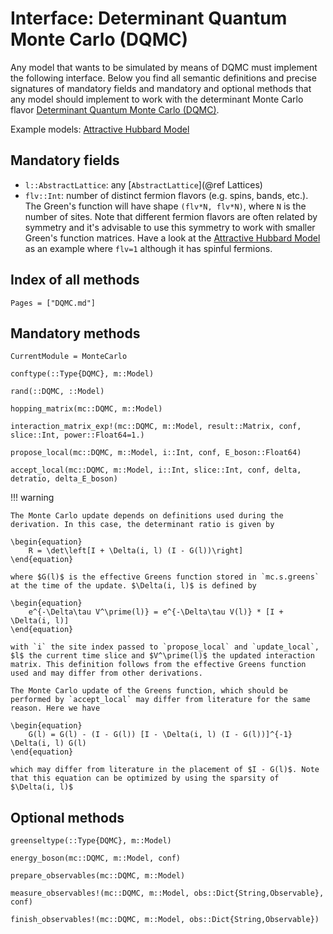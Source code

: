 # Interface: Determinant Quantum Monte Carlo (DQMC)

Any model that wants to be simulated by means of DQMC must implement the following interface. Below you find all semantic definitions and precise signatures of mandatory fields and mandatory and optional methods that any model should implement to work with the determinant Monte Carlo flavor [Determinant Quantum Monte Carlo (DQMC)](@ref).

Example models: [Attractive Hubbard Model](@ref)

## Mandatory fields

 * `l::AbstractLattice`: any [`AbstractLattice`](@ref Lattices)
 * `flv::Int`: number of distinct fermion flavors (e.g. spins, bands, etc.). The Green's function will have shape `(flv*N, flv*N)`, where `N` is the number of sites. Note that different fermion flavors are often related by symmetry and it's advisable to use this symmetry to work with smaller Green's function matrices. Have a look at the [Attractive Hubbard Model](@ref) as an example where `flv=1` although it has spinful fermions.

## Index of all methods

```@index
Pages = ["DQMC.md"]
```

## Mandatory methods

```@meta
CurrentModule = MonteCarlo
```

```@docs
conftype(::Type{DQMC}, m::Model)
```

```@docs
rand(::DQMC, ::Model)
```

```@docs
hopping_matrix(mc::DQMC, m::Model)
```

```@docs
interaction_matrix_exp!(mc::DQMC, m::Model, result::Matrix, conf, slice::Int, power::Float64=1.)
```

```@docs
propose_local(mc::DQMC, m::Model, i::Int, conf, E_boson::Float64)
```

```@docs
accept_local(mc::DQMC, m::Model, i::Int, slice::Int, conf, delta, detratio, delta_E_boson)
```

!!! warning

    The Monte Carlo update depends on definitions used during the derivation. In this case, the determinant ratio is given by

    \begin{equation}
        R = \det\left[I + \Delta(i, l) (I - G(l))\right]
    \end{equation}

    where $G(l)$ is the effective Greens function stored in `mc.s.greens` at the time of the update. $\Delta(i, l)$ is defined by

    \begin{equation}
        e^{-\Delta\tau V^\prime(l)} = e^{-\Delta\tau V(l)} * [I + \Delta(i, l)]
    \end{equation}

    with `i` the site index passed to `propose_local` and `update_local`, $l$ the current time slice and $V^\prime(l)$ the updated interaction matrix. This definition follows from the effective Greens function used and may differ from other derivations.

    The Monte Carlo update of the Greens function, which should be performed by `accept_local` may differ from literature for the same reason. Here we have

    \begin{equation}
        G(l) = G(l) - (I - G(l)) [I - \Delta(i, l) (I - G(l))]^{-1} \Delta(i, l) G(l)
    \end{equation}

    which may differ from literature in the placement of $I - G(l)$. Note that this equation can be optimized by using the sparsity of $\Delta(i, l)$


## Optional methods

```@docs
greenseltype(::Type{DQMC}, m::Model)
```

```@docs
energy_boson(mc::DQMC, m::Model, conf)
```

```@docs
prepare_observables(mc::DQMC, m::Model)
```

```@docs
measure_observables!(mc::DQMC, m::Model, obs::Dict{String,Observable}, conf)
```

```@docs
finish_observables!(mc::DQMC, m::Model, obs::Dict{String,Observable})
```
